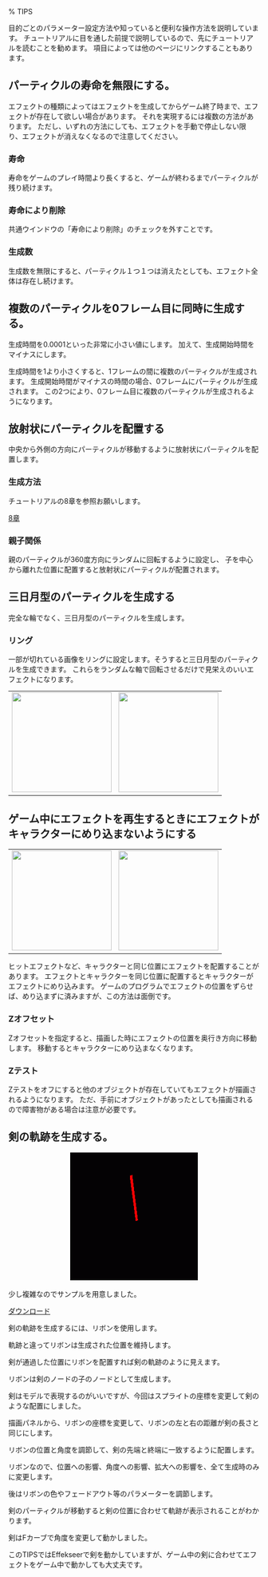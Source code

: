 ﻿% TIPS

<div class="main">

目的ごとのパラメーター設定方法や知っていると便利な操作方法を説明しています。
チュートリアルに目を通した前提で説明しているので、先にチュートリアルを読むことを勧めます。
項目によっては他のページにリンクすることもあります。

## パーティクルの寿命を無限にする。

エフェクトの種類によってはエフェクトを生成してからゲーム終了時まで、エフェクトが存在して欲しい場合があります。
それを実現するには複数の方法があります。
ただし、いずれの方法にしても、エフェクトを手動で停止しない限り、エフェクトが消えなくなるので注意してください。

### 寿命

寿命をゲームのプレイ時間より長くすると、ゲームが終わるまでパーティクルが残り続けます。

### 寿命により削除

共通ウインドウの「寿命により削除」のチェックを外すことです。

### 生成数

生成数を無限にすると、パーティクル１つ１つは消えたとしても、エフェクト全体は存在し続けます。

## 複数のパーティクルを0フレーム目に同時に生成する。

生成時間を0.0001といった非常に小さい値にします。
加えて、生成開始時間をマイナスにします。

生成時間を1より小さくすると、1フレームの間に複数のパーティクルが生成されます。
生成開始時間がマイナスの時間の場合、0フレームにパーティクルが生成されます。
この2つにより、0フレーム目に複数のパーティクルが生成されるようになります。

## 放射状にパーティクルを配置する

中央から外側の方向にパーティクルが移動するように放射状にパーティクルを配置します。

### 生成方法

チュートリアルの8章を参照お願いします。

[8章](../ToolTutorial/08.html)

### 親子関係

親のパーティクルが360度方向にランダムに回転するように設定し、
子を中心から離れた位置に配置すると放射状にパーティクルが配置されます。

## 三日月型のパーティクルを生成する

完全な輪でなく、三日月型のパーティクルを生成します。

### リング

一部が切れている画像をリングに設定します。そうすると三日月型のパーティクルを生成できます。
これらをランダムな軸で回転させるだけで見栄えのいいエフェクトになります。

<table>
	<tr>
		<td>
			<img src="../../img/Tips/Crescent.png" width="200" height="200">
		</td>
		<td>
			<img src="../../img/Tips/Crescent_WO_Texture.png" width="200" height="200">
		</td>
	</tr>
</table>

## ゲーム中にエフェクトを再生するときにエフェクトがキャラクターにめり込まないようにする

<table>
	<tr>
		<td>
			<img src="../../img/Reference/depth_Z-Offset-None.png" width="200" height="200">
		</td>
		<td>
			<img src="../../img/Reference/depth_Z-Offset-4.png" width="200" height="200">
		</td>
	</tr>
</table>

ヒットエフェクトなど、キャラクターと同じ位置にエフェクトを配置することがあります。
エフェクトとキャラクターを同じ位置に配置するとキャラクターがエフェクトにめり込みます。
ゲームのプログラムでエフェクトの位置をずらせば、めり込まずに済みますが、この方法は面倒です。

### Zオフセット

Zオフセットを指定すると、描画した時にエフェクトの位置を奥行き方向に移動します。
移動するとキャラクターにめり込まなくなります。

### Zテスト

Zテストをオフにすると他のオブジェクトが存在していてもエフェクトが描画されるようになります。
ただ、手前にオブジェクトがあったとしても描画されるので障害物がある場合は注意が必要です。

## 剣の軌跡を生成する。

<div align="center">
<img src="../../img/Tips/SwordLineInEffekseer1.gif">
</div>

少し複雑なのでサンプルを用意しました。

[ダウンロード](../../Sample/Tips/SwordLineInEffekseer1.zip)

剣の軌跡を生成するには、リボンを使用します。

軌跡と違ってリボンは生成された位置を維持します。

剣が通過した位置にリボンを配置すれば剣の軌跡のように見えます。

リボンは剣のノードの子のノードとして生成します。

剣はモデルで表現するのがいいですが、今回はスプライトの座標を変更して剣のような配置にしました。

描画パネルから、リボンの座標を変更して、リボンの左と右の距離が剣の長さと同じにします。

リボンの位置と角度を調節して、剣の先端と終端に一致するように配置します。

リボンなので、位置への影響、角度への影響、拡大への影響を、全て生成時のみに変更します。

後はリボンの色やフェードアウト等のパラメーターを調節します。

剣のパーティクルが移動すると剣の位置に合わせて軌跡が表示されることがわかります。

剣はFカーブで角度を変更して動かしました。

このTIPSではEffekseerで剣を動かしていますが、ゲーム中の剣に合わせてエフェクトをゲーム中で動かしても大丈夫です。

</div>